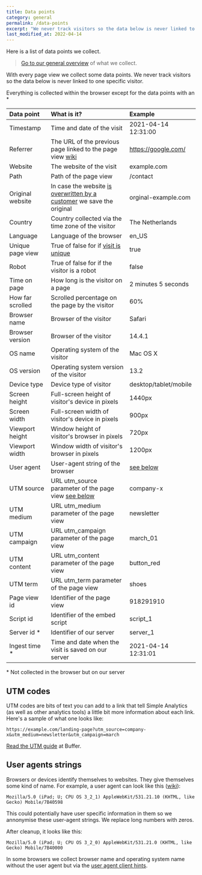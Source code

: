 ```yaml
---
title: Data points
category: general
permalink: /data-points
excerpt: "We never track visitors so the data below is never linked to one specific visitor. Here is a list of data points we collect."
last_modified_at: 2022-04-14
---
```


Here is a list of data points we collect.

> [Go to our general overview](/what-we-collect) of what we collect.

With every page view we collect some data points. We never track visitors so the data below is never linked to one specific visitor.

Everything is collected within the browser except for the data points with an \*

| Data point       | What is it?                                                                | Example               |
| :--------------- | :------------------------------------------------------------------------- | :-------------------- |
| Timestamp        | Time and date of the visit                                                 | 2021-04-14 12:31:00   |
| Referrer         | The URL of the previous page linked to the page view [wiki][3]             | https://google.com/   |
| Website          | The website of the visit                                                   | example.com           |
| Path             | Path of the page view                                                      | /contact              |
| Original website | In case the website [is overwritten by a customer][4] we save the original | orginal-example.com   |
| Country          | Country collected via the time zone of the visitor                         | The Netherlands       |
| Language         | Language of the browser                                                    | en_US                 |
| Unique page view | True of false for if [visit is unique][2]                                  | true                  |
| Robot            | True of false for if the visitor is a robot                                | false                 |
| Time on page     | How long is the visitor on a page                                          | 2 minutes 5 seconds   |
| How far scrolled | Scrolled percentage on the page by the visitor                             | 60%                   |
| Browser name     | Browser of the visitor                                                     | Safari                |
| Browser version  | Browser of the visitor                                                     | 14.4.1                |
| OS name          | Operating system of the visitor                                            | Mac OS X              |
| OS version       | Operating system version of the visitor                                    | 13.2                  |
| Device type      | Device type of visitor                                                     | desktop/tablet/mobile |
| Screen height    | Full-screen height of visitor's device in pixels                           | 1440px                |
| Screen width     | Full-screen width of visitor's device in pixels                            | 900px                 |
| Viewport height  | Window height of visitor's browser in pixels                               | 720px                 |
| Viewport width   | Window width of visitor's browser in pixels                                | 1200px                |
| User agent       | User-agent string of the browser                                           | [see below][6]        |
| UTM source       | URL utm_source parameter of the page view [see below][5]                   | company-x             |
| UTM medium       | URL utm_medium parameter of the page view                                  | newsletter            |
| UTM campaign     | URL utm_campaign parameter of the page view                                | march_01              |
| UTM content      | URL utm_content parameter of the page view                                 | button_red            |
| UTM term         | URL utm_term parameter of the page view                                    | shoes                 |
| Page view id     | Identifier of the page view                                                | 918291910             |
| Script id        | Identifier of the embed script                                             | script_1              |
| Server id \*     | Identifier of our server                                                   | server_1              |
| Ingest time \*   | Time and date when the visit is saved on our server                        | 2021-04-14 12:31:01   |

\* Not collected in the browser but on our server

## UTM codes

UTM codes are bits of text you can add to a link that tell Simple Analytics (as well as other analytics tools) a little bit more information about each link. Here's a sample of what one looks like:

```
https://example.com/landing-page?utm_source=company-x&utm_medium=newsletter&utm_campaign=march
```

[Read the UTM guide](https://buffer.com/library/utm-guide/) at Buffer.

## User agents strings

Browsers or devices identify themselves to websites. They give themselves some kind of name. For example, a user agent can look like this ([wiki][1]):

```
Mozilla/5.0 (iPad; U; CPU OS 3_2_1) AppleWebKit/531.21.10 (KHTML, like Gecko) Mobile/7B40598
```

This could potentially have user specific information in them so we annonymise these user-agent strings. We replace long numbers with zeros.

After cleanup, it looks like this:

```
Mozilla/5.0 (iPad; U; CPU OS 3_2_0) AppleWebKit/531.21.0 (KHTML, like Gecko) Mobile/7B40000
```

In some browsers we collect browser name and operating system name without the user agent but via the [user agent client hints](https://wicg.github.io/ua-client-hints/).

[1]: https://en.wikipedia.org/wiki/User_agent
[2]: /explained/unique-visits
[3]: https://en.wikipedia.org/wiki/HTTP_referer
[4]: /overwrite-domain-name
[5]: #utm-codes
[6]: #user-agents-strings
